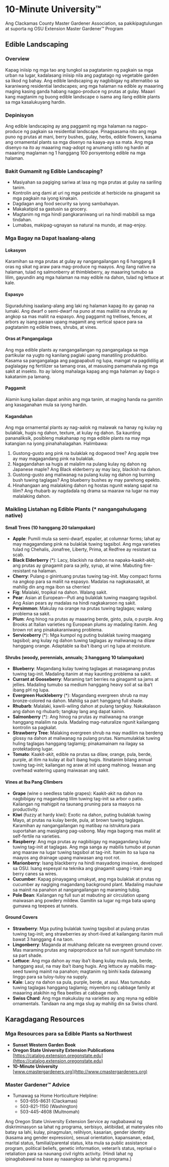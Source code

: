 # 10-Minute University™  
Ang Clackamas County Master Gardener Association, sa pakikipagtulungan at suporta ng OSU Extension Master Gardener™ Program  

## Edible Landscaping  

### Overview  
Kapag iniisip ng mga tao ang tungkol sa pagtatanim ng pagkain sa mga urban na lugar, kadalasang iniisip nila ang pagtatago ng vegetable garden sa likod ng bahay. Ang edible landscaping ay nagbibigay ng alternatibo sa karaniwang residential landscapes; ang mga halaman na edible ay maaaring maging kasing ganda habang nagpo-produce ng prutas at gulay. Maaari kang magtanim ng buong edible landscape o isama ang ilang edible plants sa mga kasalukuyang hardin.  

### Depinisyon  
Ang edible landscaping ay ang paggamit ng mga halaman na nagpo-produce ng pagkain sa residential landscape. Pinagsasama nito ang mga puno ng prutas at mani, berry bushes, gulay, herbs, edible flowers, kasama ang ornamental plants sa mga disenyo na kaaya-aya sa mata. Ang mga disenyo na ito ay maaaring mag-adopt ng anumang istilo ng hardin at maaaring maglaman ng 1 hanggang 100 porsyentong edible na mga halaman.  

### Bakit Gumamit ng Edible Landscaping?  
- Masiyahan sa pagiging sariwa at lasa ng mga prutas at gulay na sariling tanim.  
- Kontrolin ang dami at uri ng mga pesticide at herbicide na ginagamit sa mga pagkain na iyong kinakain.  
- Dagdagan ang food security sa iyong sambahayan.  
- Makakatipid sa gastusin sa grocery.  
- Magtanim ng mga hindi pangkaraniwang uri na hindi mabibili sa mga tindahan.  
- Lumabas, makipag-ugnayan sa natural na mundo, at mag-enjoy.  

### Mga Bagay na Dapat Isaalang-alang  

#### Lokasyon  
Karamihan sa mga prutas at gulay ay nangangailangan ng 6 hanggang 8 oras ng sikat ng araw para mag-produce ng maayos. Ang ilang native na halaman, tulad ng salmonberry at thimbleberry, ay maaaring tumubo sa lilim, gayundin ang mga halaman na may edible na dahon, tulad ng lettuce at kale.  

#### Espasyo  
Siguraduhing isaalang-alang ang laki ng halaman kapag ito ay ganap na lumaki. Ang dwarf o semi-dwarf na puno at mas maliliit na shrubs ay angkop sa mas maliit na espasyo. Ang paggamit ng trellises, fences, at arbors ay isang paraan upang magamit ang vertical space para sa pagtatanim ng edible trees, shrubs, at vines.  

#### Oras at Pangangalaga  
Ang mga edible plants ay nangangailangan ng pangangalaga sa mga partikular na yugto ng kanilang paglaki upang manatiling produktibo. Kasama sa pangangalaga ang pagpapabuti ng lupa, maingat na pagdidilig at paglalagay ng fertilizer sa tamang oras, at masusing pamamahala ng mga sakit at insekto. Ito ay lalong mahalaga kapag ang mga halaman ay bago o kakatanim pa lamang.  

#### Paggamit  
Alamin kung kailan dapat anihin ang mga tanim, at maging handa na gamitin ang kasaganahan mula sa iyong hardin.  

#### Kagandahan  
Ang mga ornamental plants ay nag-aalok ng malawak na hanay ng kulay ng bulaklak, hugis ng dahon, texture, at kulay ng dahon. Sa kaunting pananaliksik, posibleng makahanap ng mga edible plants na may mga katangian na iyong pinahahalagahan. Halimbawa:  
1. Gustong-gusto ang pink na bulaklak ng dogwood tree? Ang apple tree ay may magagandang pink na bulaklak.  
2. Nagagandahan sa hugis at malalim na pulang kulay ng dahon ng Japanese maple? Ang Black elderberry ay may lacy, blackish na dahon.  
3. Gustong-gusto ang maliwanag na pulang kulay ng dahon ng burning bush tuwing taglagas? Ang blueberry bushes ay may parehong epekto.  
4. Hinahangaan ang malalaking dahon ng hostas ngunit walang sapat na lilim? Ang rhubarb ay nagdadala ng drama sa maaraw na lugar na may malalaking dahon.  

### Maikling Listahan ng Edible Plants (* nangangahulugang native)  

#### Small Trees (10 hanggang 20 talampakan)  
- **Apple**: Pumili mula sa semi-dwarf, espalier, at columnar forms; lahat ay may magagandang pink na bulaklak tuwing tagsibol. Ang mga varieties tulad ng Chehalis, Jonafree, Liberty, Prima, at Redfree ay resistant sa scab.  
- **Black Elderberry** (*): Lacy, blackish na dahon na napaka-kaakit-akit; ang prutas ay ginagamit para sa jelly, syrup, at wine. Mabuting fire-resistant na halaman.  
- **Cherry**: Pulang o ginintuang prutas tuwing tag-init. May compact forms na angkop para sa maliit na espasyo. Madalas na nagkakasakit, at mahilig din ang mga ibon sa cherries!  
- **Fig**: Malalaki, tropikal na dahon. Walang sakit.  
- **Pear**: Asian at European—Puti ang bulaklak tuwing maagang tagsibol. Ang Asian pears ay madalas na hindi nagkakaroon ng sakit.  
- **Persimmon**: Makulay na orange na prutas tuwing taglagas; walang problema sa sakit.  
- **Plum**: Ang hinog na prutas ay maaaring berde, ginto, pula, o purple. Ang Brooks at Italian varieties ng European plums ay madaling itanim. Ang brown rot ang pinakakaraniwang problema.  
- **Serviceberry** (*): Mga kumpol ng puting bulaklak tuwing maagang tagsibol; ang kulay ng dahon tuwing taglagas ay maliwanag na dilaw hanggang orange. Adaptable sa iba’t ibang uri ng lupa at moisture.  

#### Shrubs (woody, perennials, annuals; 3 hanggang 10 talampakan)  
- **Blueberry**: Magandang kulay tuwing taglagas at masaganang prutas tuwing tag-init. Madaling itanim at may kaunting problema sa sakit.  
- **Currant at Gooseberry**: Maraming tart berries na ginagamit sa jams at jellies. Madaling tumubo sa medium hanggang heavy soil at sa iba’t ibang pH ng lupa.  
- **Evergreen Huckleberry** (*): Magandang evergreen shrub na may bronze-colored na dahon. Mahilig sa part hanggang full shade.  
- **Rhubarb**: Malalaki, kawili-wiling dahon at pulang tangkay. Nakakalason ang dahon ng rhubarb; tangkay lang ang dapat kainin.  
- **Salmonberry** (*): Ang hinog na prutas ay maliwanag na orange hanggang malalim na pula. Madaling mag-naturalize ngunit kailangang kontrolin sa pagkalat.  
- **Strawberry Tree**: Malaking evergreen shrub na may madilim na berdeng glossy na dahon at maliwanag na pulang prutas. Namumulaklak tuwing huling taglagas hanggang taglamig; pinakamainam na ilagay sa protektadong lugar.  
- **Tomato**: Kaakit-akit, edible na prutas sa dilaw, orange, pula, berde, purple, at itim na kulay at iba’t ibang hugis. Itinatanim bilang annual tuwing tag-init; kailangan ng araw at init upang mahinog. Iwasan ang overhead watering upang maiwasan ang sakit.  

#### Vines at Iba Pang Climbers  
- **Grape** (wine o seedless table grapes): Kaakit-akit na dahon na nagbibigay ng magandang lilim tuwing tag-init sa arbor o patio. Kailangan ng mahigpit na taunang pruning para sa maayos na productivity.  
- **Kiwi** (fuzzy at hardy kiwi): Exotic na dahon, puting bulaklak tuwing Mayo, at prutas na kulay berde, pula, at brown tuwing taglagas. Karamihan ay nangangailangan ng matibay na istruktura para suportahan ang masiglang pag-usbong. May mga bagong mas maliit at self-fertile na varieties.  
- **Raspberry**: Ang mga prutas ay nagbibigay ng magagandang kulay tuwing tag-init at taglagas. Ang mga sanga ay mabilis tumubo at punan ang maaraw na lugar tuwing tagsibol at tag-init. Itanim ito sa lupa na maayos ang drainage upang maiwasan ang root rot.  
- **Marionberry**: Isang blackberry na hindi masyadong invasive, developed sa OSU. Isang espesyal na teknika ang ginagamit upang i-train ang berry canes sa wires.  
- **Cucumber**: Kapag pinayagang umakyat, ang mga bulaklak at prutas ng cucumber ay nagiging magandang background plant. Madaling mauhaw sa mainit na panahon at nangangailangan ng maraming tubig.  
- **Pole Bean**: Kailangan ng full sun at mabuting air circulation upang maiwasan ang powdery mildew. Gamitin sa lugar ng mga bata upang gumawa ng teepees at tunnels.  

#### Ground Covers  
- **Strawberry**: Mga puting bulaklak tuwing tagsibol at pulang prutas tuwing tag-init; ang strawberries ay short-lived at kailangang itanim muli bawat 3 hanggang 4 na taon.  
- **Lingonberry**: Maganda at mukhang delicate na evergreen ground cover. Mas maraming prutas ang naipoproduce sa full sun ngunit tumutubo rin sa part shade.  
- **Lettuce**: Ang mga dahon ay may iba’t ibang kulay mula pula, berde, hanggang asul, na may iba’t ibang hugis. Ang lettuce ay mabilis mag-seed tuwing mainit na panahon; magtanim ng binhi kada dalawang linggo para sa tuloy-tuloy na supply.  
- **Kale**: Lacy na dahon sa pula, purple, berde, at asul. Mas tumutubo tuwing taglagas hanggang taglamig; miyembro ng cabbage family at maaaring atakihin ng flea beetles at cabbage moth.  
- **Swiss Chard**: Ang mga makukulay na varieties ay ang reyna ng edible ornamentals. Tandaan na ang mga slug ay mahilig din sa Swiss chard.  

## Karagdagang Resources  
### Mga Resources para sa Edible Plants sa Northwest  
- **Sunset Western Garden Book**  
- **Oregon State University Extension Publications**  
  [https://catalog.extension.oregonstate.edu](https://catalog.extension.oregonstate.edu)  
- **10-Minute University**  
  [www.cmastergardeners.org](http://www.cmastergardeners.org)  

### Master Gardener™ Advice  
- Tumawag sa Home Horticulture Helpline:  
  - 503-655-8631 (Clackamas)  
  - 503-821-1150 (Washington)  
  - 503-445-4608 (Multnomah)  

Ang Oregon State University Extension Service ay nagbabawal ng diskriminasyon sa lahat ng programa, serbisyo, aktibidad, at materyales nito batay sa lahi, kulay, pinagmulan, relihiyon, kasarian, gender identity (kasama ang gender expression), sexual orientation, kapansanan, edad, marital status, familial/parental status, kita mula sa public assistance program, political beliefs, genetic information, veteran’s status, reprisal o retaliation para sa naunang civil rights activity. (Hindi lahat ng ipinagbabawal na base ay naaangkop sa lahat ng programa.)